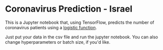 # Coronavirus Prediction - Israel
This is a Jupyter notebook that, using TensorFlow, predicts the number of coronavirus patients using a [logistic function](https://en.wikipedia.org/wiki/Logistic_function).

Just put your data in the csv file and run the jupyter notebook. You can also change hyperparameters or batch size, if you'd like.

